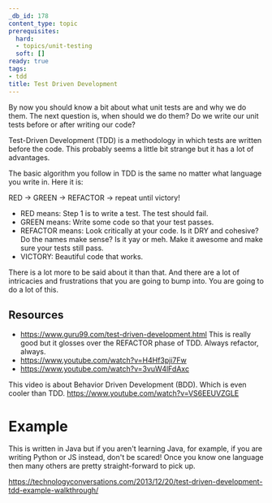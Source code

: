 ```yaml
---
_db_id: 178
content_type: topic
prerequisites:
  hard:
  - topics/unit-testing
  soft: []
ready: true
tags:
- tdd
title: Test Driven Development
---
```


By now you should know a bit about what unit tests are and why we do them. The next question is, when should we do them? Do we write our unit tests before or after writing our code?

Test-Driven Development (TDD) is a methodology in which tests are written before the code. This probably seems a little bit strange but it has a lot of advantages.

The basic algorithm you follow in TDD is the same no matter what language you write in. Here it is:

RED -> GREEN -> REFACTOR -> repeat until victory!

- RED means: Step 1 is to write a test. The test should fail.
- GREEN means: Write some code so that your test passes.
- REFACTOR means: Look critically at your code. Is it DRY and cohesive? Do the names make sense? Is it yay or meh. Make it awesome and make sure your tests still pass.
- VICTORY: Beautiful code that works.

There is a lot more to be said about it than that. And there are a lot of intricacies and frustrations that you are going to bump into. You are going to do a lot of this.

## Resources

- https://www.guru99.com/test-driven-development.html This is really good but it glosses over the REFACTOR phase of TDD. Always refactor, always.
- https://www.youtube.com/watch?v=H4Hf3pji7Fw
- https://www.youtube.com/watch?v=3vuW4lFdAxc

This video is about Behavior Driven Development (BDD). Which is even cooler than TDD. https://www.youtube.com/watch?v=VS6EEUVZGLE

# Example

This is written in Java but if you aren't learning Java, for example, if you are writing Python or JS instead, don't be scared! Once you know one language then many others are pretty straight-forward to pick up.

https://technologyconversations.com/2013/12/20/test-driven-development-tdd-example-walkthrough/
